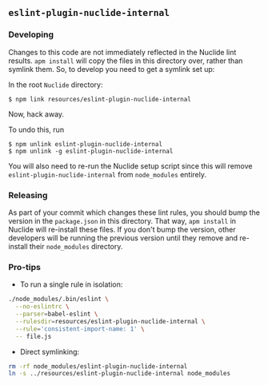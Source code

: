 ## `eslint-plugin-nuclide-internal`

### Developing

Changes to this code are not immediately reflected in the Nuclide lint results. `apm install` will
copy the files in this directory over, rather than symlink them. So, to develop you need to get a
symlink set up:

In the root `Nuclide` directory:

`$ npm link resources/eslint-plugin-nuclide-internal`

Now, hack away.

To undo this, run

```
$ npm unlink eslint-plugin-nuclide-internal
$ npm unlink -g eslint-plugin-nuclide-internal
```

You will also need to re-run the Nuclide setup script since this will remove
`eslint-plugin-nuclide-internal` from `node_modules` entirely.

### Releasing

As part of your commit which changes these lint rules, you should bump the version in the
`package.json` in this directory. That way, `apm install` in Nuclide will re-install these files. If
you don't bump the version, other developers will be running the previous version until they remove
and re-install their `node_modules` directory.

### Pro-tips

* To run a single rule in isolation:

```sh
./node_modules/.bin/eslint \
  --no-eslintrc \
  --parser=babel-eslint \
  --rulesdir=resources/eslint-plugin-nuclide-internal \
  --rule='consistent-import-name: 1' \
  -- file.js
```

* Direct symlinking:

```sh
rm -rf node_modules/eslint-plugin-nuclide-internal
ln -s ../resources/eslint-plugin-nuclide-internal node_modules
```
